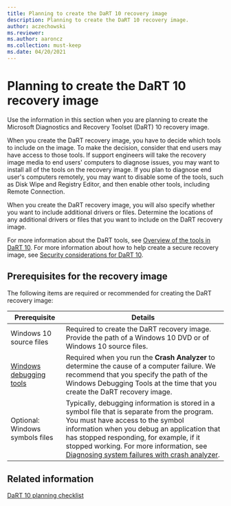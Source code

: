 ```yaml
---
title: Planning to create the DaRT 10 recovery image
description: Planning to create the DaRT 10 recovery image.
author: aczechowski
ms.reviewer:
ms.author: aaroncz
ms.collection: must-keep
ms.date: 04/20/2021
---
```


# Planning to create the DaRT 10 recovery image

Use the information in this section when you are planning to create the Microsoft Diagnostics and Recovery Toolset (DaRT) 10 recovery image.

When you create the DaRT recovery image, you have to decide which tools to include on the image. To make the decision, consider that end users may have access to those tools. If support engineers will take the recovery image media to end users' computers to diagnose issues, you may want to install all of the tools on the recovery image. If you plan to diagnose end user's computers remotely, you may want to disable some of the tools, such as Disk Wipe and Registry Editor, and then enable other tools, including Remote Connection.

When you create the DaRT recovery image, you will also specify whether you want to include additional drivers or files. Determine the locations of any additional drivers or files that you want to include on the DaRT recovery image.

For more information about the DaRT tools, see [Overview of the tools in DaRT 10](overview-of-the-tools-in-dart-10.md). For more information about how to help create a secure recovery image, see [Security considerations for DaRT 10](security-considerations-for-dart-10.md).

## Prerequisites for the recovery image

The following items are required or recommended for creating the DaRT recovery image:

| Prerequisite | Details |
| ------------ | ------- |
| Windows 10 source files | Required to create the DaRT recovery image. Provide the path of a Windows 10 DVD or of Windows 10 source files. |
| [Windows debugging tools](/windows-hardware/drivers/debugger/) | Required when you run the **Crash Analyzer** to determine the cause of a computer failure. We recommend that you specify the path of the Windows Debugging Tools at the time that you create the DaRT recovery image. |
| Optional: Windows symbols files | Typically, debugging information is stored in a symbol file that is separate from the program. You must have access to the symbol information when you debug an application that has stopped responding, for example, if it stopped working. For more information, see [Diagnosing system failures with crash analyzer](diagnosing-system-failures-with-crash-analyzer-dart-10.md). |

## Related information

[DaRT 10 planning checklist](dart-10-planning-checklist.md)

